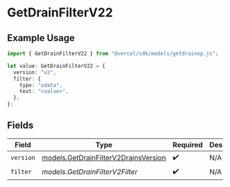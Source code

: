 # GetDrainFilterV22

## Example Usage

```typescript
import { GetDrainFilterV22 } from "@vercel/sdk/models/getdrainop.js";

let value: GetDrainFilterV22 = {
  version: "v2",
  filter: {
    type: "odata",
    text: "<value>",
  },
};
```

## Fields

| Field                                                                              | Type                                                                               | Required                                                                           | Description                                                                        |
| ---------------------------------------------------------------------------------- | ---------------------------------------------------------------------------------- | ---------------------------------------------------------------------------------- | ---------------------------------------------------------------------------------- |
| `version`                                                                          | [models.GetDrainFilterV2DrainsVersion](../models/getdrainfilterv2drainsversion.md) | :heavy_check_mark:                                                                 | N/A                                                                                |
| `filter`                                                                           | *models.GetDrainFilterV2Filter*                                                    | :heavy_check_mark:                                                                 | N/A                                                                                |